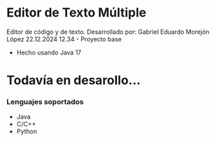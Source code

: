 # Editor de Texto Múltiple
Editor de código y de texto.
Desarrollado por: Gabriel Eduardo Morejón López
22.12.2024 12.34 - Proyecto base

- Hecho usando Java 17

# Todavía en desarollo...
### Lenguajes soportados
- Java
- C/C++
- Python